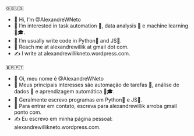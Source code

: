 🇬🇧🇺🇸
- 👋 Hi, I’m @AlexandreWNeto
- 🤔 I’m interested in task automation 🤖, data analysis 🔎 e machine learning 🤖🎓.
- 📖 I’m usually write code in Python🐍 and JS📜.
- 📧 Reach me at alexandrewillik at gmail dot com.
- ✍️ I write at alexandrewillikneto.wordpress.com.

🇧🇷🇵🇹
- 👋 Oi, meu nome é @AlexandreWNeto
- 🤔 Meus principais interesses são automação de tarefas 🤖, análise de dados 🔎 e aprendizagem automática 🤖🎓.
- 📖 Geralmente escrevo programas em Python🐍 e JS📜.
- 📧 Para entrar em contato, escreva para alexandrewillik arroba gmail ponto com.
- ✍️ Eu escrevo em minha página pessoal: alexandrewillikneto.wordpress.com.


